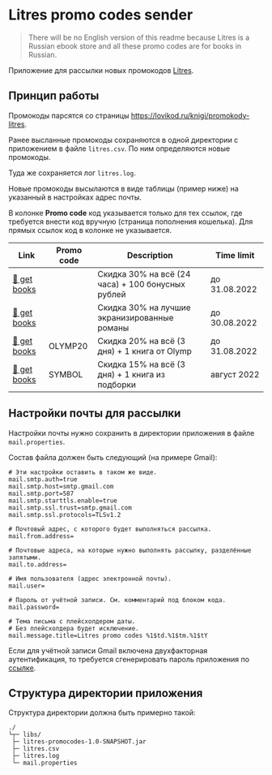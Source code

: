 # Litres promo codes sender

> There will be no English version of this readme because Litres is a Russian ebook store and all these promo codes are for books in Russian.

Приложение для рассылки новых промокодов [Litres](https://www.litres.ru/).

## Принцип работы

Промокоды парсятся со страницы https://lovikod.ru/knigi/promokody-litres.

Ранее высланные промокоды сохраняются в одной директории с приложением в файле `litres.csv`. По ним определяются новые промокоды.

Туда же сохраняется лог `litres.log`.

Новые промокоды высылаются в виде таблицы (пример ниже) на указанный в настройках адрес почты.

В колонке **Promo code** код указывается только для тех ссылок, где требуется внести код вручную (страница пополнения кошелька). Для прямых ссылок код в колонке не указывается.

<table>
	<thead>
		<tr>
			<th>Link</th>
			<th>Promo code</th>
			<th>Description</th>
			<th>Time limit</th>
		</tr>
	</thead>
	<tbody>
		<tr><td><a href=\"https://www.litres.ru/?mnogo268&lfrom=342676429\">&#128216; get books</a></td><td></td><td>Скидка 30% на всё (24 часа) + 100 бонусных рублей</td><td>до 31.08.2022</td></tr>
		<tr><td><a href=\"https://www.litres.ru/?RUSKINO30&lfrom=342676429\">&#128216; get books</a></td><td></td><td>Скидка 30% на лучшие экранизированные романы</td><td>до 30.08.2022</td></tr>
		<tr><td><a href=\"https://www.litres.ru/pages/put_money_on_account/?descr=18&code1=OLYMP20&lfrom=342676429\">&#128216; get books</a></td><td>OLYMP20</td><td>Скидка 20% на всё (3 дня) + 1 книга от Olymp</td><td>до 31.08.2022</td></tr>
		<tr><td><a href=\"https://www.litres.ru/pages/put_money_on_account/?descr=18&code1=SYMBOL&lfrom=342676429\">&#128216; get books</a></td><td>SYMBOL</td><td>Скидка 15% на всё (3 дня) + 1 книга из подборки</td><td>август 2022</td></tr>
	</tbody>
</table>

## Настройки почты для рассылки

Настройки почты нужно сохранить в директории приложения в файле `mail.properties`.

Состав файла должен быть следующий (на примере Gmail):
```properties
# Эти настройки оставить в таком же виде.
mail.smtp.auth=true
mail.smtp.host=smtp.gmail.com
mail.smtp.port=587
mail.smtp.starttls.enable=true
mail.smtp.ssl.trust=smtp.gmail.com
mail.smtp.ssl.protocols=TLSv1.2

# Почтовый адрес, с которого будет выполняться рассылка.
mail.from.address=

# Почтовые адреса, на которые нужно выполнять рассылку, разделённые запятыми.
mail.to.address=

# Имя пользователя (адрес электронной почты).
mail.user=

# Пароль от учётной записи. См. комментарий под блоком кода.
mail.password=

# Тема письма с плейсхолдером даты.
# Без плейсхолдера будет исключение.
mail.message.title=Litres promo codes %1$td.%1$tm.%1$tY
```

Если для учётной записи Gmail включена двухфакторная аутентификация, то требуется сгенерировать пароль приложения по [ссылке](https://accounts.google.com/IssuedAuthSubTokens?hide_authsub=1).

## Структура директории приложения

Структура директории должна быть примерно такой:
```text
./
└┬─ libs/
 ├─ litres-promocodes-1.0-SNAPSHOT.jar
 ├─ litres.csv
 ├─ litres.log
 └─ mail.properties
```

